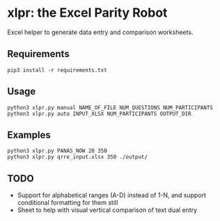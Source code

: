 # xlpr: the Excel Parity Robot

Excel helper to generate data entry and comparison worksheets.

## Requirements

    pip3 install -r requirements.txt

## Usage

    python3 xlpr.py manual NAME_OF_FILE NUM_QUESTIONS NUM_PARTICIPANTS
    python3 xlpr.py auto INPUT_XLSX NUM_PARTICIPANTS OUTPUT_DIR

## Examples

    python3 xlpr.py PANAS_NOW 20 350
    python3 xlpr.py qrre_input.xlsx 350 ./output/

## TODO

- Support for alphabetical ranges (A-D) instead of 1-N, and support 
  conditional formatting for them still
- Sheet to help with visual vertical comparison of text dual entry

